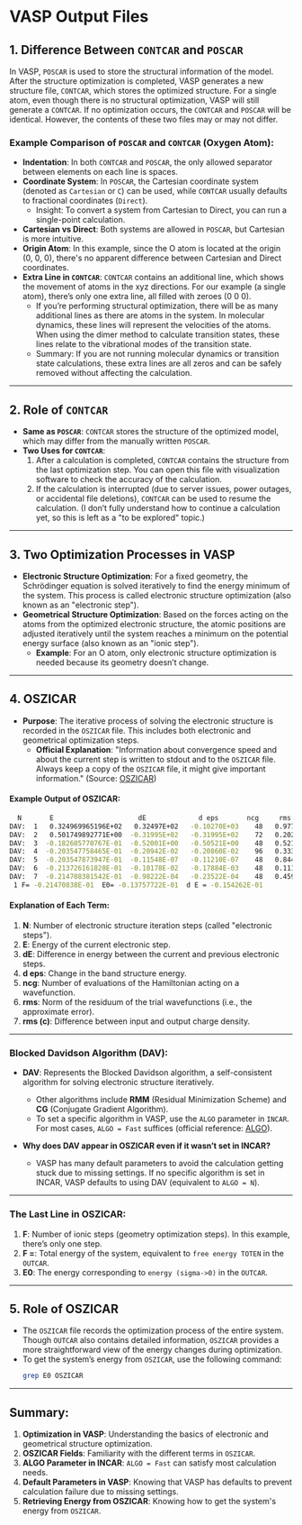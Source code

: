 # VASP Output Files

## 1. Difference Between `CONTCAR` and `POSCAR`

In VASP, `POSCAR` is used to store the structural information of the model. After the structure optimization is completed, VASP generates a new structure file, `CONTCAR`, which stores the optimized structure. For a single atom, even though there is no structural optimization, VASP will still generate a `CONTCAR`. If no optimization occurs, the `CONTCAR` and `POSCAR` will be identical. However, the contents of these two files may or may not differ.

### Example Comparison of `POSCAR` and `CONTCAR` (Oxygen Atom):

- **Indentation**: In both `CONTCAR` and `POSCAR`, the only allowed separator between elements on each line is spaces.
- **Coordinate System**: In `POSCAR`, the Cartesian coordinate system (denoted as `Cartesian` or `C`) can be used, while `CONTCAR` usually defaults to fractional coordinates (`Direct`).
  - Insight: To convert a system from Cartesian to Direct, you can run a single-point calculation.
- **Cartesian vs Direct**: Both systems are allowed in `POSCAR`, but Cartesian is more intuitive.
- **Origin Atom**: In this example, since the O atom is located at the origin (0, 0, 0), there's no apparent difference between Cartesian and Direct coordinates.
- **Extra Line in `CONTCAR`**: `CONTCAR` contains an additional line, which shows the movement of atoms in the xyz directions. For our example (a single atom), there’s only one extra line, all filled with zeroes (0 0 0).
  - If you’re performing structural optimization, there will be as many additional lines as there are atoms in the system. In molecular dynamics, these lines will represent the velocities of the atoms. When using the dimer method to calculate transition states, these lines relate to the vibrational modes of the transition state.
  - Summary: If you are not running molecular dynamics or transition state calculations, these extra lines are all zeros and can be safely removed without affecting the calculation.

---

## 2. Role of `CONTCAR`

- **Same as `POSCAR`**: `CONTCAR` stores the structure of the optimized model, which may differ from the manually written `POSCAR`.
- **Two Uses for `CONTCAR`**:
  1. After a calculation is completed, `CONTCAR` contains the structure from the last optimization step. You can open this file with visualization software to check the accuracy of the calculation.
  2. If the calculation is interrupted (due to server issues, power outages, or accidental file deletions), `CONTCAR` can be used to resume the calculation. (I don’t fully understand how to continue a calculation yet, so this is left as a "to be explored" topic.)

---

## 3. Two Optimization Processes in VASP

- **Electronic Structure Optimization**: For a fixed geometry, the Schrödinger equation is solved iteratively to find the energy minimum of the system. This process is called electronic structure optimization (also known as an "electronic step").
- **Geometrical Structure Optimization**: Based on the forces acting on the atoms from the optimized electronic structure, the atomic positions are adjusted iteratively until the system reaches a minimum on the potential energy surface (also known as an "ionic step").
  - **Example**: For an O atom, only electronic structure optimization is needed because its geometry doesn’t change.

---

## 4. OSZICAR

- **Purpose**: The iterative process of solving the electronic structure is recorded in the `OSZICAR` file. This includes both electronic and geometrical optimization steps.
  - **Official Explanation**: "Information about convergence speed and about the current step is written to stdout and to the `OSZICAR` file. Always keep a copy of the `OSZICAR` file, it might give important information." (Source: [OSZICAR](https://cms.mpi.univie.ac.at/wiki/index.php/OSZICAR))

#### Example Output of OSZICAR:

```bash
  N       E                     dE             d eps       ncg     rms          rms(c)
DAV:  1   0.324969965196E+02   0.32497E+02   -0.10270E+03    48   0.977E+01
DAV:  2   0.501749892771E+00  -0.31995E+02   -0.31995E+02    72   0.202E+01
DAV:  3  -0.182605770767E-01  -0.52001E+00   -0.50521E+00    48   0.521E+00
DAV:  4  -0.203547758465E-01  -0.20942E-02   -0.20860E-02    96   0.333E-01
DAV:  5  -0.203547873947E-01  -0.11548E-07   -0.11210E-07    48   0.844E-04  0.307E-01
DAV:  6  -0.213726161828E-01  -0.10178E-02   -0.17884E-03    48   0.111E-01  0.155E-01
DAV:  7  -0.214708381542E-01  -0.98222E-04   -0.23522E-04    48   0.459E-02
 1 F= -0.21470838E-01  E0= -0.13757722E-01  d E = -0.154262E-01
```

#### Explanation of Each Term:

1. **N**: Number of electronic structure iteration steps (called "electronic steps").
2. **E**: Energy of the current electronic step.
3. **dE**: Difference in energy between the current and previous electronic steps.
4. **d eps**: Change in the band structure energy.
5. **ncg**: Number of evaluations of the Hamiltonian acting on a wavefunction.
6. **rms**: Norm of the residuum of the trial wavefunctions (i.e., the approximate error).
7. **rms (c)**: Difference between input and output charge density.

---

### Blocked Davidson Algorithm (DAV):

- **DAV**: Represents the Blocked Davidson algorithm, a self-consistent algorithm for solving electronic structure iteratively.

  - Other algorithms include **RMM** (Residual Minimization Scheme) and **CG** (Conjugate Gradient Algorithm).
  - To set a specific algorithm in VASP, use the `ALGO` parameter in `INCAR`. For most cases, `ALGO = Fast` suffices (official reference: [ALGO](https://cms.mpi.univie.ac.at/wiki/index.php/ALGO)).

- **Why does DAV appear in OSZICAR even if it wasn’t set in INCAR?**
  - VASP has many default parameters to avoid the calculation getting stuck due to missing settings. If no specific algorithm is set in INCAR, VASP defaults to using DAV (equivalent to `ALGO = N`).

---

### The Last Line in OSZICAR:

1. **F**: Number of ionic steps (geometry optimization steps). In this example, there’s only one step.
2. **F =**: Total energy of the system, equivalent to `free energy TOTEN` in the `OUTCAR`.
3. **E0**: The energy corresponding to `energy (sigma->0)` in the `OUTCAR`.

---

## 5. Role of OSZICAR

- The `OSZICAR` file records the optimization process of the entire system. Though `OUTCAR` also contains detailed information, `OSZICAR` provides a more straightforward view of the energy changes during optimization.
- To get the system’s energy from `OSZICAR`, use the following command:
  ```bash
  grep E0 OSZICAR
  ```

---

## Summary:

1. **Optimization in VASP**: Understanding the basics of electronic and geometrical structure optimization.
2. **OSZICAR Fields**: Familiarity with the different terms in `OSZICAR`.
3. **ALGO Parameter in INCAR**: `ALGO = Fast` can satisfy most calculation needs.
4. **Default Parameters in VASP**: Knowing that VASP has defaults to prevent calculation failure due to missing settings.
5. **Retrieving Energy from OSZICAR**: Knowing how to get the system's energy from `OSZICAR`.
